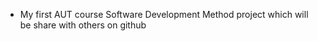 * My first AUT course Software Development Method project which will be share with others on github 
